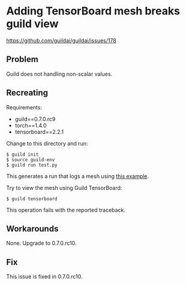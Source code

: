 # Adding TensorBoard mesh breaks guild view

https://github.com/guildai/guildai/issues/178

## Problem

Guild does not handling non-scalar values.

## Recreating

Requirements:

- guild==0.7.0.rc9
- torch==1.4.0
- tensorboard==2.2.1

Change to this directory and run:

    $ guild init
    $ source guild-env
    $ guild run test.py

This generates a run that logs a mesh using [this example](test.py).

Try to view the mesh using Guild TensorBoard:

    $ guild tensorboard

This operation fails with the reported traceback.

## Workarounds

None. Upgrade to 0.7.0.rc10.

## Fix

This issue is fixed in 0.7.0.rc10.
